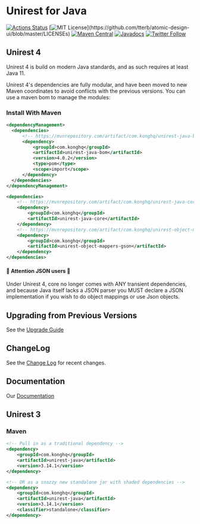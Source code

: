 # Unirest for Java 

[![Actions Status](https://github.com/kong/unirest-java/workflows/Verify/badge.svg)](https://github.com/kong/unirest-java/actions)
[![MIT License](https://img.shields.io/apm/l/atomic-design-ui.svg?)](https://github.com/tterb/atomic-design-ui/blob/master/LICENSEs)
[![Maven Central](https://maven-badges.herokuapp.com/maven-central/com.konghq/unirest-java/badge.svg)](https://maven-badges.herokuapp.com/maven-central/com.kong/unirest-java)
[![Javadocs](http://www.javadoc.io/badge/com.konghq/unirest-java.svg)](http://www.javadoc.io/doc/com.konghq/unirest-java)
[![Twitter Follow](https://img.shields.io/twitter/follow/UnirestJava.svg?style=social)](https://twitter.com/UnirestJava) 

## Unirest 4
Unirest 4 is build on modern Java standards, and as such requires at least Java 11.

Unirest 4's dependencies are fully modular, and have been moved to new Maven coordinates to avoid conflicts with the previous versions.
You can use a maven bom to manage the modules:

### Install With Maven

```xml
<dependencyManagement>
  <dependencies>
      <!-- https://mvnrepository.com/artifact/com.konghq/unirest-java-bom --> 
      <dependency>
          <groupId>com.konghq</groupId>
          <artifactId>unirest-java-bom</artifactId>
          <version>4.0.2</version>
          <type>pom</type>
          <scope>import</scope>
      </dependency>
  </dependencies>
</dependencyManagement>

<dependencies>
    <!-- https://mvnrepository.com/artifact/com.konghq/unirest-java-core -->
    <dependency>
        <groupId>com.konghq</groupId>
        <artifactId>unirest-java-core</artifactId>
    </dependency>
    <!-- https://mvnrepository.com/artifact/com.konghq/unirest-object-mappers-gson -->
    <dependency>
        <groupId>com.konghq</groupId>
        <artifactId>unirest-object-mappers-gson</artifactId>
    </dependency>
</dependencies>
```

#### 🚨 Attention JSON users 🚨
Under Unirest 4, core no longer comes with ANY transient dependencies, and because Java itself lacks a JSON parser you MUST declare a JSON implementation if you wish to do object mappings or use Json objects.


## Upgrading from Previous Versions 
See the [Upgrade Guide](UPGRADE_GUIDE.md)

## ChangeLog 
See the [Change Log](CHANGELOG.md) for recent changes.

## Documentation
Our [Documentation](http://kong.github.io/unirest-java/) 

## Unirest 3
### Maven
```xml
<!-- Pull in as a traditional dependency -->
<dependency>
    <groupId>com.konghq</groupId>
    <artifactId>unirest-java</artifactId>
    <version>3.14.1</version>
</dependency>

<!-- OR as a snazzy new standalone jar with shaded dependencies -->
<dependency>
    <groupId>com.konghq</groupId>
    <artifactId>unirest-java</artifactId>
    <version>3.14.1</version>
    <classifier>standalone</classifier>
</dependency>

```
